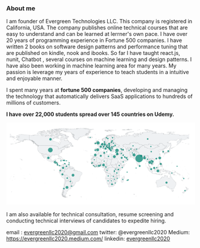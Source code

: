 
### About me

I am founder of Evergreen Technologies LLC. This company is registered in California, USA. The company publishes online technical courses that are easy to understand and can be learned at lerrner's own pace.  I have over 20 years of programming experience in Fortune 500 companies. I have written 2 books on software design patterns and performance tuning that are published on kindle, nook and ibooks.  So far I have taught react.js, nunit, Chatbot , several courses on machine learning and design patterns.  I have also been working in machine learning area for many years. My passion is leverage my years of experience to teach students in a intuitive and enjoyable manner.

I spent many years at **fortune 500 companies**, developing and managing the technology that automatically delivers SaaS applications to hundreds of millions of customers.  

**I have over 22,000 students spread over 145 countries on Udemy.**

![Student Distribution](/assets/images/studentreach.png)

I am also available for technical consultation, resume screening and conducting technical interviews of candidates to expedite hiring.

email : evergreenllc2020@gmail.com
twitter: @evergreenllc2020
Medium: https://evergreenllc2020.medium.com/
linkedin: [evergreenllc2020](https://www.linkedin.com/in/evergreen-technologies-usa-3a7422198/)
